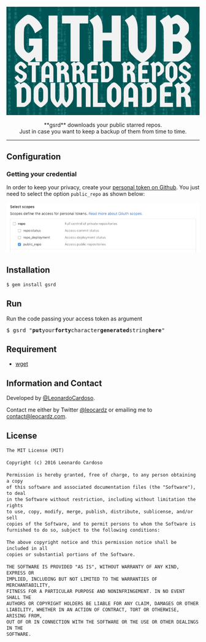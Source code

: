 <p align="center">

![gsrd](images/logo.png)

<p align="center">
**gsrd** downloads your public starred repos.<br />Just in case you want to keep a backup of them from time to time.
<p>

<p>

<hr />

## Configuration

### Getting your credential
In order to keep your privacy, create your [personal token on Github](https://github.com/settings/tokens). You just need to select the option `public_repo` as shown below:

![public_repo](images/option.png)

## Installation

```ruby
$ gem install gsrd
```

## Run
Run the code passing your access token as argument

<pre>
$ gsrd "<b>put</b>your<b>forty</b>character<b>generated</b>string<b>here</b>"
</pre>


## Requirement

* [wget](https://www.gnu.org/software/wget/)

## Information and Contact

Developed by [@LeonardoCardoso](https://github.com/LeonardoCardoso). 

Contact me either by Twitter [@leocardz](https://twitter.com/leocardz) or emailing me to [contact@leocardz.com](mailto:contact@leocardz.com).

## License

    The MIT License (MIT)

	Copyright (c) 2016 Leonardo Cardoso
	
	Permission is hereby granted, free of charge, to any person obtaining a copy
	of this software and associated documentation files (the "Software"), to deal
	in the Software without restriction, including without limitation the rights
	to use, copy, modify, merge, publish, distribute, sublicense, and/or sell
	copies of the Software, and to permit persons to whom the Software is
	furnished to do so, subject to the following conditions:
	
	The above copyright notice and this permission notice shall be included in all
	copies or substantial portions of the Software.
	
	THE SOFTWARE IS PROVIDED "AS IS", WITHOUT WARRANTY OF ANY KIND, EXPRESS OR
	IMPLIED, INCLUDING BUT NOT LIMITED TO THE WARRANTIES OF MERCHANTABILITY,
	FITNESS FOR A PARTICULAR PURPOSE AND NONINFRINGEMENT. IN NO EVENT SHALL THE
	AUTHORS OR COPYRIGHT HOLDERS BE LIABLE FOR ANY CLAIM, DAMAGES OR OTHER
	LIABILITY, WHETHER IN AN ACTION OF CONTRACT, TORT OR OTHERWISE, ARISING FROM,
	OUT OF OR IN CONNECTION WITH THE SOFTWARE OR THE USE OR OTHER DEALINGS IN THE
	SOFTWARE.
